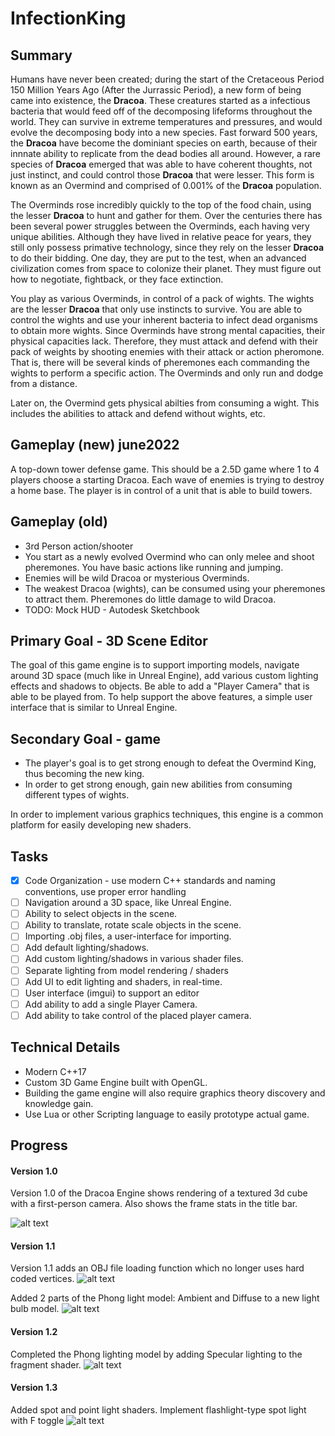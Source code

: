 # InfectionKing

## Summary ##
    
Humans have never been created; during the start of the Cretaceous Period 150 Million Years Ago (After the Jurrassic Period), 
a new form of being came into existence, the **Dracoa**. These creatures started as a infectious bacteria that would feed off of the decomposing 
lifeforms throughout the world. They can survive in extreme temperatures and pressures, and would evolve the decomposing body into a new species. 
Fast forward 500 years, the **Dracoa** have become the dominiant species on earth, because of their innnate ability to replicate from the dead bodies all around. 
However, a rare species of **Dracoa** emerged that was able to have coherent thoughts, not just instinct, and could control those **Dracoa** that were lesser. 
This form is known as an Overmind and comprised of 0.001% of the **Dracoa** population.
  
The Overminds rose incredibly quickly to the top of the food chain, using the lesser **Dracoa** to hunt and gather for them. Over the centuries there has been several 
power struggles between the Overminds, each having very unique abilities. Although they have lived in relative peace for years, they still only possess primative 
technology, since they rely on the lesser **Dracoa** to do their bidding. One day, they are put to the test, when an advanced civilization comes from space to colonize their planet. They must figure out how to negotiate, fightback, 
or they face extinction.

You play as various Overminds, in control of a pack of wights. The wights are the lesser **Dracoa** that only use instincts to survive. You are able to control 
the wights and use your inherent bacteria to infect dead organisms to obtain more wights. Since Overminds have strong mental capacities, 
their physical capacities lack. Therefore, they must attack and defend with their pack of weights by shooting enemies with their attack or action pheromone. 
That is, there will be several kinds of pheremones each commanding the wights to perform a specific action. 
The Overminds and only run and dodge from a distance.

Later on, the Overmind gets physical abilties from consuming a wight. This includes the abilities to attack and defend without wights, etc.

## Gameplay (new) june2022 ##
A top-down tower defense game. This should be a 2.5D game where 1 to 4 players choose a starting Dracoa. Each wave of enemies is trying to destroy a home base. The player is in control of a unit that is able to build towers.

## Gameplay (old) ##
- 3rd Person action/shooter
- You start as a newly evolved Overmind who can only melee and shoot pheremones. You have basic actions like running and jumping.
- Enemies will be wild Dracoa or mysterious Overminds.
- The weakest Dracoa (wights), can be consumed using your pheremones to attract them. Pheremones do little damage to wild Dracoa.
- TODO: Mock HUD - Autodesk Sketchbook

## Primary Goal - 3D Scene Editor
The goal of this game engine is to support importing models, navigate around 3D space (much like in Unreal Engine), add various custom lighting effects and shadows to objects. Be able to add a "Player Camera" that is able to be played from. To help support the above features, a simple user interface that is similar to Unreal Engine.

## Secondary Goal - game ##
- The player's goal is to get strong enough to defeat the Overmind King, thus becoming the new king.
- In order to get strong enough, gain new abilities from consuming different types of wights.

In order to implement various graphics techniques, this engine is a common platform for easily developing new shaders.

## Tasks ##
- [X] Code Organization - use modern C++ standards and naming conventions, use proper error handling
- [ ] Navigation around a 3D space, like Unreal Engine.
- [ ] Ability to select objects in the scene.
- [ ] Ability to translate, rotate scale objects in the scene.
- [ ] Importing .obj files, a user-interface for importing.
- [ ] Add default lighting/shadows.                        
- [ ] Add custom lighting/shadows in various shader files. 
- [ ] Separate lighting from model rendering / shaders
- [ ] Add UI to edit lighting and shaders, in real-time.   
- [ ] User interface (imgui) to support an editor          
- [ ] Add ability to add a single Player Camera.          
- [ ] Add ability to take control of the placed player camera.

## Technical Details ##

- Modern C++17
- Custom 3D Game Engine built with OpenGL.
- Building the game engine will also require graphics theory discovery and knowledge gain.
- Use Lua or other Scripting language to easily prototype actual game.

## Progress ##

#### Version 1.0 ####
Version 1.0 of the Dracoa Engine shows rendering of a textured 3d cube with a first-person camera. Also shows the frame stats in the title bar.

![alt text](screenshots/engine_v1.0.jpg)


#### Version 1.1 ####
Version 1.1 adds an OBJ file loading function which no longer uses hard coded vertices.
![alt text](screenshots/engine_v1.1.jpg)

Added 2 parts of the Phong light model: Ambient and Diffuse to a new light bulb model.
![alt text](screenshots/engine_v1.1_diffuse.jpg)


#### Version 1.2 ####
Completed the Phong lighting model by adding Specular lighting to the fragment shader.
![alt text](screenshots/engine_v1.2_specular.jpg)


#### Version 1.3 ####
Added spot and point light shaders. Implement flashlight-type spot light with F toggle
![alt text](screenshots/engine_v1.3.jpg)

